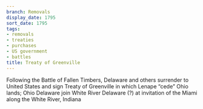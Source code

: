 ```yaml
---
branch: Removals
display_date: 1795
sort_date: 1795
tags:
- removals
- treaties
- purchases
- US government
- battles
title: Treaty of Greenville
---
```


Following the Battle of Fallen Timbers, Delaware and others surrender to United States and sign Treaty of Greenville in which Lenape “cede” Ohio lands; Ohio Delaware join White River Delaware (?) at invitation of the Miami along the White River, Indiana